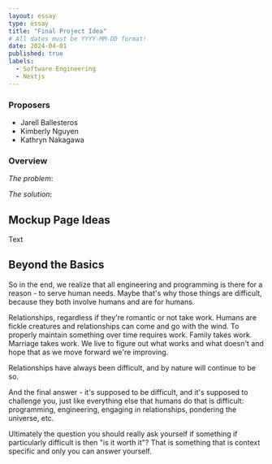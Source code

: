 ```yaml
---
layout: essay
type: essay
title: "Final Project Idea"
# All dates must be YYYY-MM-DD format!
date: 2024-04-01
published: true
labels:
  - Software Engineering
  - Nextjs
---
```

### Proposers
- Jarell Ballesteros
- Kimberly Nguyen
- Kathryn Nakagawa

### Overview

*The problem*:

*The solution*:

## Mockup Page Ideas

Text

## Beyond the Basics

So in the end, we realize that all engineering and programming is there for a reason - to serve human needs. Maybe that's why those things are difficult, because they both involve humans and are for humans.

Relationships, regardless if they're romantic or not take work. Humans are fickle creatures and relationships can come and go with the wind. To properly maintain something over time requires work. Family takes work. Marriage takes work. We live to figure out what works and what doesn't and hope that as we move forward we're improving.

Relationships have always been difficult, and by nature will continue to be so.

And the final answer - it's supposed to be difficult, and it's supposed to challenge you, just like everything else that humans do that is difficult: programming, engineering, engaging in relationships, pondering the universe, etc.

Ultimately the question you should really ask yourself if something if particularly difficult is then "is it worth it"? That is something that is context specific and only you can answer yourself.
